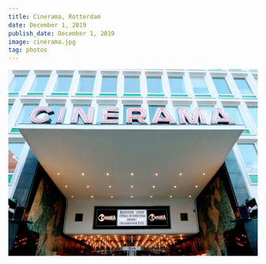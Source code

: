 ```yaml
---
title: Cinerama, Rotterdam
date: December 1, 2019
publish_date: December 1, 2019
image: cinerama.jpg
tag: photos
---
```


![image](/assets/images/cinerama.jpg)
